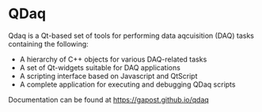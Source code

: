 # QDaq

Qdaq is a Qt-based set of tools for performing data aqcuisition (DAQ) tasks containing the following:

- A hierarchy of C++ objects for various DAQ-related tasks
- A set of Qt-widgets suitable for DAQ applications
- A scripting interface based on Javascript and QtScript
- A complete application for executing and debugging QDaq scripts

Documentation can be found at https://gapost.github.io/qdaq


